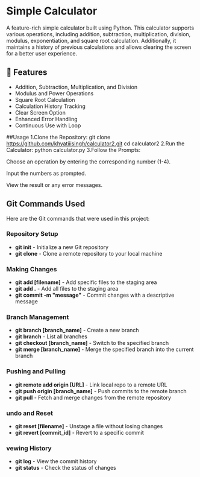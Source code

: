 # Simple Calculator  

A feature-rich simple calculator built using Python. This calculator supports various operations, including addition, subtraction, multiplication, division, modulus, exponentiation, and square root calculation. Additionally, it maintains a history of previous calculations and allows clearing the screen for a better user experience.  

## 🚀 Features  
- Addition, Subtraction, Multiplication, and Division  
- Modulus and Power Operations  
- Square Root Calculation  
- Calculation History Tracking  
- Clear Screen Option  
- Enhanced Error Handling  
- Continuous Use with Loop  

##Usage 
1.Clone the Repository:
git clone https://github.com/khyatiiisingh/calculator2.git
cd calculator2
2.Run the Calculator:
python calculator.py
3.Follow the Prompts:

Choose an operation by entering the corresponding number (1-4).

Input the numbers as prompted.

View the result or any error messages.




## Git Commands Used

Here are the Git commands that were used in this project:  

### Repository Setup
- **git init** - Initialize a new Git repository  
- **git clone** - Clone a remote repository to your local machine  

### Making Changes
- **git add [filename]** - Add specific files to the staging area  
- **git add .** - Add all files to the staging area  
- **git commit -m "message"** - Commit changes with a descriptive message  

### Branch Management
- **git branch [branch_name]** - Create a new branch  
- **git branch** - List all branches  
- **git checkout [branch_name]** - Switch to the specified branch  
- **git merge [branch_name]** - Merge the specified branch into the current branch  

### Pushing and Pulling
- **git remote add origin [URL]** - Link local repo to a remote URL  
- **git push origin [branch_name]** - Push commits to the remote branch  
- **git pull** - Fetch and merge changes from the remote repository  

### undo and Reset
- **git reset [filename]** - Unstage a file without losing changes  
- **git revert [commit_id]** - Revert to a specific commit  

### vewing History
- **git log** - View the commit history  
- **git status** - Check the status of changes  


